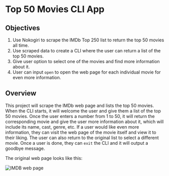 # Top 50 Movies CLI App

## Objectives

1. Use Nokogiri to scrape the IMDb Top 250 list to return the top 50 movies all time.
2. Use scraped data to create a CLI where the user can return a list of the top 50 movies.
3. Give user option to select one of the movies and find more information about it.
4. User can input `open` to open the web page for each individual movie for even more information.

## Overview

This project will scrape the IMDb web page and lists the top 50 movies. When the CLI starts, it will welcome the user and give them a list of the top 50 movies. Once the user enters a number from 1 to 50, it will return the corresponding movie and give the user more information about it, which will include its name, cast, genre, etc. If a user would like even more information, they can visit the web page of the movie itself and view it to their liking. The user can also return to the original list to select a different movie. Once a user is done, they can `exit` the CLI and it will output a goodbye message.

The original web page looks like this:

![IMDB web page](/Users/ezzabousaif/Desktop/ScreenShot.png)
